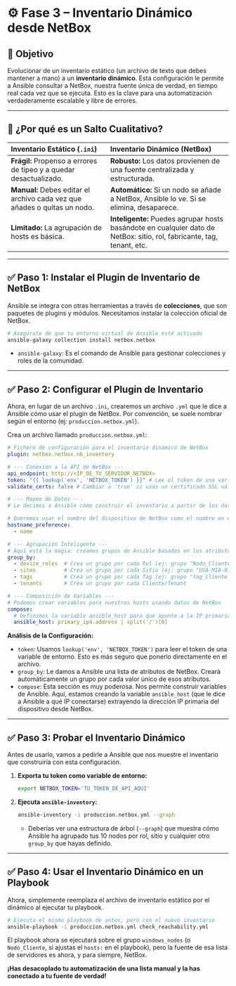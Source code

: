 # ⚙️ Fase 3 – Inventario Dinámico desde NetBox

## 🎯 Objetivo
Evolucionar de un inventario estático (un archivo de texto que debes mantener a mano) a un **inventario dinámico**. Esta configuración le permite a Ansible consultar a NetBox, nuestra fuente única de verdad, en tiempo real cada vez que se ejecuta. Esto es la clave para una automatización verdaderamente escalable y libre de errores.

---

## 🤔 ¿Por qué es un Salto Cualitativo?

| Inventario Estático (`.ini`) | Inventario Dinámico (NetBox) |
| :--- | :--- |
| **Frágil:** Propenso a errores de tipeo y a quedar desactualizado. | **Robusto:** Los datos provienen de una fuente centralizada y estructurada. |
| **Manual:** Debes editar el archivo cada vez que añades o quitas un nodo. | **Automático:** Si un nodo se añade a NetBox, Ansible lo ve. Si se elimina, desaparece. |
| **Limitado:** La agrupación de hosts es básica. | **Inteligente:** Puedes agrupar hosts basándote en cualquier dato de NetBox: sitio, rol, fabricante, tag, tenant, etc. |

--- 

## ✅ Paso 1: Instalar el Plugin de Inventario de NetBox

Ansible se integra con otras herramientas a través de **colecciones**, que son paquetes de plugins y módulos. Necesitamos instalar la colección oficial de NetBox.

```bash
# Asegúrate de que tu entorno virtual de Ansible esté activado
ansible-galaxy collection install netbox.netbox
```
- `ansible-galaxy`: Es el comando de Ansible para gestionar colecciones y roles de la comunidad.

--- 

## ✅ Paso 2: Configurar el Plugin de Inventario

Ahora, en lugar de un archivo `.ini`, crearemos un archivo `.yml` que le dice a Ansible cómo usar el plugin de NetBox. Por convención, se suele nombrar según el entorno (ej: `produccion.netbox.yml`).

Crea un archivo llamado `produccion.netbox.yml`:

```yaml
# Fichero de configuración para el inventario dinámico de NetBox
plugin: netbox.netbox.nb_inventory

# --- Conexión a la API de NetBox ---
api_endpoint: http://<IP_DE_TU_SERVIDOR_NETBOX>
token: "{{ lookup('env', 'NETBOX_TOKEN') }}" # Lee el token de una variable de entorno
validate_certs: false # Cambiar a 'true' si usas un certificado SSL válido

# --- Mapeo de Datos --- 
# Le decimos a Ansible cómo construir el inventario a partir de los datos de NetBox

# Queremos usar el nombre del dispositivo de NetBox como el nombre en el inventario
hostname_preference:
  - name

# --- Agrupación Inteligente ---
# Aquí está la magia: creamos grupos de Ansible basados en los atributos de NetBox
group_by:
  - device_roles  # Crea un grupo por cada Rol (ej: grupo "Nodo_Cliente")
  - sites         # Crea un grupo por cada Sitio (ej: grupo "USA-MIA-01")
  - tags          # Crea un grupo por cada Tag (ej: grupo "tag_cliente_a")
  - tenants       # Crea un grupo por cada Cliente/Tenant

# --- Composición de Variables ---
# Podemos crear variables para nuestros hosts usando datos de NetBox
compose:
  # Definimos la variable ansible_host para que apunte a la IP primaria del dispositivo
  ansible_host: primary_ip4.address | split('/')[0]
```

**Análisis de la Configuración:**
- `token`: Usamos `lookup('env', 'NETBOX_TOKEN')` para leer el token de una variable de entorno. Esto es más seguro que ponerlo directamente en el archivo.
- `group_by`: Le damos a Ansible una lista de atributos de NetBox. Creará automáticamente un grupo por cada valor único de esos atributos.
- `compose`: Esta sección es muy poderosa. Nos permite construir variables de Ansible. Aquí, estamos creando la variable `ansible_host` (que le dice a Ansible a qué IP conectarse) extrayendo la dirección IP primaria del dispositivo desde NetBox.

--- 

## ✅ Paso 3: Probar el Inventario Dinámico

Antes de usarlo, vamos a pedirle a Ansible que nos muestre el inventario que construiría con esta configuración.

1.  **Exporta tu token como variable de entorno:**
    ```bash
    export NETBOX_TOKEN='TU_TOKEN_DE_API_AQUI'
    ```
2.  **Ejecuta `ansible-inventory`:**
    ```bash
    ansible-inventory -i produccion.netbox.yml --graph
    ```
    - Deberías ver una estructura de árbol (`--graph`) que muestra cómo Ansible ha agrupado tus 10 nodos por rol, sitio y cualquier otro `group_by` que hayas definido.

--- 

## ✅ Paso 4: Usar el Inventario Dinámico en un Playbook

Ahora, simplemente reemplaza el archivo de inventario estático por el dinámico al ejecutar tu playbook.

```bash
# Ejecuta el mismo playbook de antes, pero con el nuevo inventario
ansible-playbook -i produccion.netbox.yml check_reachability.yml
```

El playbook ahora se ejecutará sobre el grupo `windows_nodes` (o `Nodo_Cliente`, si ajustas el `hosts:` en el playbook), pero la fuente de esa lista de servidores es ahora, y para siempre, NetBox.

**¡Has desacoplado tu automatización de una lista manual y la has conectado a tu fuente de verdad!**